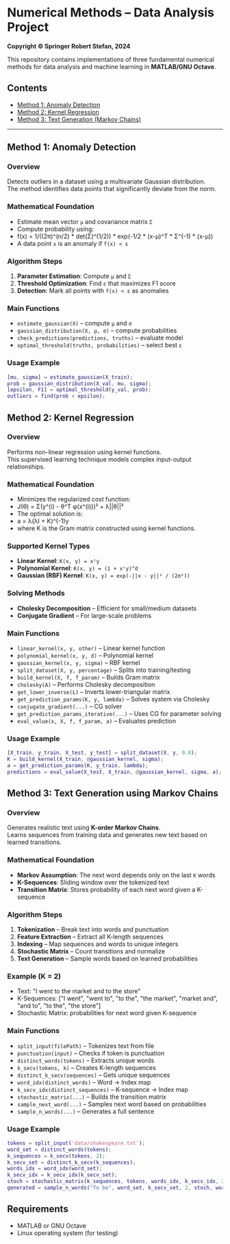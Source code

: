 # Numerical Methods – Data Analysis Project

**Copyright © Springer Robert Stefan, 2024**

This repository contains implementations of three fundamental numerical 
methods for data analysis and machine learning in **MATLAB/GNU Octave**.

## Contents

- [Method 1: Anomaly Detection](#method-1-anomaly-detection)
- [Method 2: Kernel Regression](#method-2-kernel-regression)
- [Method 3: Text Generation (Markov Chains)](#method-3-text-generation)

---

## Method 1: Anomaly Detection

### Overview

Detects outliers in a dataset using a multivariate Gaussian distribution.  
The method identifies data points that significantly deviate from the norm.

### Mathematical Foundation

- Estimate mean vector `μ` and covariance matrix `Σ`
- Compute probability using:
- f(x) = 1/((2π)^(n/2) * det(Σ)^(1/2)) * exp(-1/2 * (x-μ)^T * Σ^(-1) * (x-μ))
- A data point `x` is an anomaly if `f(x) < ε`

### Algorithm Steps

1. **Parameter Estimation**: Compute `μ` and `Σ`
2. **Threshold Optimization**: Find `ε` that maximizes F1 score
3. **Detection**: Mark all points with `f(x) < ε` as anomalies

### Main Functions

- `estimate_gaussian(X)` – compute `μ` and `σ`
- `gaussian_distribution(X, μ, σ)` – compute probabilities
- `check_predictions(predictions, truths)` – evaluate model
- `optimal_threshold(truths, probabilities)` – select best `ε`

### Usage Example

```matlab
[mu, sigma] = estimate_gaussian(X_train);
prob = gaussian_distribution(X_val, mu, sigma);
[epsilon, F1] = optimal_threshold(y_val, prob);
outliers = find(prob < epsilon);
```

## Method 2: Kernel Regression

### Overview

Performs non-linear regression using kernel functions.  
This supervised learning technique models complex input-output relationships.

### Mathematical Foundation

- Minimizes the regularized cost function:
- J(θ) = Σ(y^(i) - θ^T φ(x^(i)))² + λ||θ||²
- The optimal solution is:
- a = λ(λI + K)^(-1)y
- where K is the Gram matrix constructed using kernel functions.

### Supported Kernel Types

- **Linear Kernel**: `K(x, y) = xᵗy`
- **Polynomial Kernel**: `K(x, y) = (1 + xᵗy)^d`
- **Gaussian (RBF) Kernel**: `K(x, y) = exp(-||x - y||² / (2σ²))`

### Solving Methods

- **Cholesky Decomposition** – Efficient for small/medium datasets
- **Conjugate Gradient** – For large-scale problems

### Main Functions

- `linear_kernel(x, y, other)` – Linear kernel function  
- `polynomial_kernel(x, y, d)` – Polynomial kernel  
- `gaussian_kernel(x, y, sigma)` – RBF kernel  
- `split_dataset(X, y, percentage)` – Splits into training/testing  
- `build_kernel(X, f, f_param)` – Builds Gram matrix  
- `cholesky(A)` – Performs Cholesky decomposition  
- `get_lower_inverse(L)` – Inverts lower-triangular matrix  
- `get_prediction_params(K, y, lambda)` – Solves system via Cholesky  
- `conjugate_gradient(...)` – CG solver  
- `get_prediction_params_iterative(...)` – Uses CG for parameter solving  
- `eval_value(x, X, f, f_param, a)` – Evaluates prediction

### Usage Example

```matlab
[X_train, y_train, X_test, y_test] = split_dataset(X, y, 0.8);
K = build_kernel(X_train, @gaussian_kernel, sigma);
a = get_prediction_params(K, y_train, lambda);
predictions = eval_value(X_test, X_train, @gaussian_kernel, sigma, a);
```

## Method 3: Text Generation using Markov Chains

### Overview

Generates realistic text using **K-order Markov Chains**.  
Learns sequences from training data and generates new text based on learned transitions.

### Mathematical Foundation

- **Markov Assumption**: The next word depends only on the last `K` words  
- **K-Sequences**: Sliding window over the tokenized text  
- **Transition Matrix**: Stores probability of each next word given a K-sequence

### Algorithm Steps

1. **Tokenization** – Break text into words and punctuation
2. **Feature Extraction** – Extract all K-length sequences
3. **Indexing** – Map sequences and words to unique integers
4. **Stochastic Matrix** – Count transitions and normalize
5. **Text Generation** – Sample words based on learned probabilities

### Example (K = 2)

- Text: "I went to the market and to the store"
- K-Sequences: ["I went", "went to", "to the", "the market", "market and", "and to", "to the", "the store"]
- Stochastic Matrix: probabilities for next word given K-sequence

### Main Functions

- `split_input(filePath)` – Tokenizes text from file  
- `punctuation(input)` – Checks if token is punctuation  
- `distinct_words(tokens)` – Extracts unique words  
- `k_secv(tokens, k)` – Creates K-length sequences  
- `distinct_k_secv(sequences)` – Gets unique sequences  
- `word_idx(distinct_words)` – Word → Index map  
- `k_secv_idx(distinct_sequences)` – K-sequence → Index map  
- `stochastic_matrix(...)` – Builds the transition matrix  
- `sample_next_word(...)` – Samples next word based on probabilities  
- `sample_n_words(...)` – Generates a full sentence

### Usage Example

```matlab
tokens = split_input('data/shakespeare.txt');
word_set = distinct_words(tokens);
k_sequences = k_secv(tokens, 2);
k_secv_set = distinct_k_secv(k_sequences);
words_idx = word_idx(word_set);
k_secv_idx = k_secv_idx(k_secv_set);
stoch = stochastic_matrix(k_sequences, tokens, words_idx, k_secv_idx, 2);
generated = sample_n_words("To be", word_set, k_secv_set, 2, stoch, word_set, 10);
```

## Requirements

- MATLAB or GNU Octave
- Linux operating system (for testing)